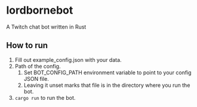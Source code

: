 # lordbornebot
A Twitch chat bot written in Rust

## How to run
1. Fill out example_config.json with your data.
2. Path of the config.
   1. Set BOT_CONFIG_PATH environment variable to point to your config JSON file.
   2. Leaving it unset marks that file is in the directory where you run the bot.
3. `cargo run` to run the bot.

